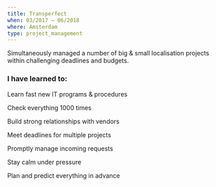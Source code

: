 ```yaml
---
title: Transperfect
when: 03/2017 – 06/2018
where: Amsterdam
type: project_management
---
```

Simultaneously managed a number of big & small localisation projects within challenging deadlines and budgets.

### I have learned to:

Learn fast new IT programs & procedures

Check everything 1000 times

Build strong relationships with vendors

Meet deadlines for multiple projects

Promptly manage incoming requests

Stay calm under pressure

Plan and predict everything in advance
